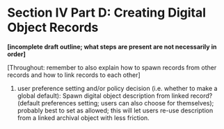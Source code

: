 # Section IV Part D: Creating Digital Object Records

**[incomplete draft outline; what steps are present are not necessarily in order]**

[Throughout: remember to also explain how to spawn records from other records and how to link records to each other]

1. user preference setting and/or policy decision (i.e. whether to make a global default): Spawn digital object description from linked record? (default preferences setting; users can also choose for themselves); probably best to set as allowed; this will let users re-use description from a linked archival object with less friction.
